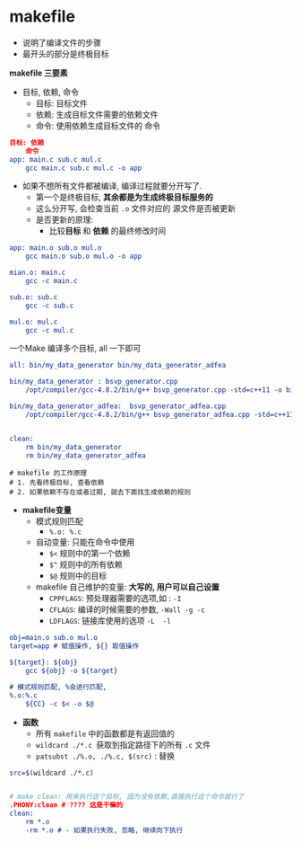 # makefile

* 说明了编译文件的步骤
* 最开头的部分是终极目标

**makefile 三要素**

* 目标, 依赖, 命令
  * 目标: 目标文件
  * 依赖: 生成目标文件需要的依赖文件
  * 命令:  使用依赖生成目标文件的 命令

```cmake
目标: 依赖
	命令
app: main.c sub.c mul.c
	gcc main.c sub.c mul.c -o app
```



* 如果不想所有文件都被编译, 编译过程就要分开写了.
  * 第一个是终极目标, **其余都是为生成终极目标服务的**
  * 这么分开写, 会检查当前 `.o` 文件对应的 源文件是否被更新
  * 是否更新的原理:
    * 比较**目标** 和 **依赖** 的最终修改时间

```cmake
app: main.o sub.o mul.o
	gcc main.o sub.o mul.o -o app

mian.o: main.c
	gcc -c main.c

sub.o: sub.c
	gcc -c sub.c

mul.o: mul.c
	gcc -c mul.c
```

一个Make 编译多个目标, all 一下即可
```cmake
all: bin/my_data_generator bin/my_data_generator_adfea

bin/my_data_generator : bsvp_generator.cpp
	/opt/compiler/gcc-4.8.2/bin/g++ bsvp_generator.cpp -std=c++11 -o bin/my_data_generator

bin/my_data_generator_adfea:  bsvp_generator_adfea.cpp
	/opt/compiler/gcc-4.8.2/bin/g++ bsvp_generator_adfea.cpp -std=c++11 -o bin/my_data_generator_adfea


clean:
	rm bin/my_data_generator
	rm bin/my_data_generator_adfea
```




```shell
# makefile 的工作原理
# 1. 先看终极目标, 查看依赖
# 2. 如果依赖不存在或者过期, 就去下面找生成依赖的规则
```







* **makefile变量**
  * 模式规则匹配
    * `%.o: %.c`
  * 自动变量: 只能在命令中使用
    * `$<` 规则中的第一个依赖
    * `$^` 规则中的所有依赖
    * `$@` 规则中的目标
  * makefile 自己维护的变量: **大写的, 用户可以自己设置**
    * `CPPFLAGS`: 预处理器需要的选项,如 : `-I`
    * `CFLAGS`: 编译的时候需要的参数, `-Wall -g -c`
    * `LDFLAGS`: 链接库使用的选项 `-L  -l`

```cmake
obj=main.o sub.o mul.o
target=app # 赋值操作, ${} 取值操作

${target}: ${obj}
	gcc ${obj} -o ${target}

# 模式规则匹配, %会进行匹配,
%.o:%.c
	${CC} -c $< -o $@
```



* **函数**
  * 所有 `makefile` 中的函数都是有返回值的
  * `wildcard ./*.c `获取到指定路径下的所有 `.c` 文件
  * `patsubst ./%.o, ./%.c, $(src)` : 替换

```cmake
src=$(wildcard ./*.c)


# make clean: 用来执行这个目标, 因为没有依赖,直接执行这个命令就行了
.PHONY:clean # ???? 这是干嘛的
clean:
	rm *.o
	-rm *.o # - 如果执行失败, 忽略, 继续向下执行
```

